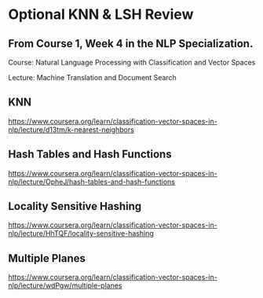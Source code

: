 # Optional KNN & LSH Review

## From Course 1, Week 4 in the NLP Specialization.

Course: Natural Language Processing with Classification and Vector Spaces

Lecture: Machine Translation and Document Search

## KNN

https://www.coursera.org/learn/classification-vector-spaces-in-nlp/lecture/d13tm/k-nearest-neighbors

## Hash Tables and Hash Functions

https://www.coursera.org/learn/classification-vector-spaces-in-nlp/lecture/OpheJ/hash-tables-and-hash-functions

## Locality Sensitive Hashing

https://www.coursera.org/learn/classification-vector-spaces-in-nlp/lecture/HhTQF/locality-sensitive-hashing

## Multiple Planes

https://www.coursera.org/learn/classification-vector-spaces-in-nlp/lecture/wdPgw/multiple-planes